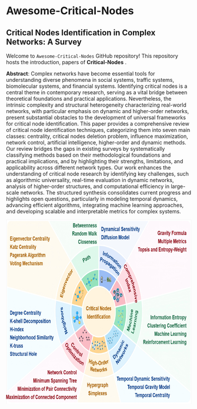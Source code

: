 # Awesome-Critical-Nodes

## Critical Nodes Identification in Complex Networks: A Survey

Welcome to `Awesome-Critical-Nodes` GitHub repository! This repository hosts the introduction, papers of **Critical-Nodes** .

**Abstract**: Complex networks have become essential tools for understanding diverse phenomena in social systems, traffic systems, biomolecular systems, and financial systems. Identifying critical nodes is a central theme in contemporary research, serving as a vital bridge between theoretical foundations and practical applications. Nevertheless, the intrinsic complexity and structural heterogeneity characterizing real-world networks, with particular emphasis on dynamic and higher-order networks, present substantial obstacles to the development of universal frameworks for critical node identification. This paper provides a comprehensive review of critical node identification techniques, categorizing them into seven main classes: centrality, critical nodes deletion problem, influence maximization, network control, artificial intelligence, higher-order and dynamic methods. Our review bridges the gaps in existing surveys by systematically classifying methods based on their methodological foundations and practical implications, and by highlighting their strengths, limitations, and applicability across different network types. 
Our work enhances the understanding of critical node research by identifying key challenges, such as algorithmic universality, real-time evaluation in dynamic networks, analysis of higher-order structures, and computational efficiency in large-scale networks. The structured synthesis consolidates current progress and highlights open questions, particularly in modeling temporal dynamics, advancing efficient algorithms, integrating machine learning approaches, and developing scalable and interpretable metrics for complex systems.



<p align="center">
<img src="img/framework.png" height = "500" alt="" align=center />
</p>

